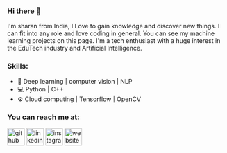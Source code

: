 ### Hi there 👋
I'm sharan from India, I Love to gain knowledge and discover new things. I can fit into any role and love coding in general. You can see my machine learning projects on this page. I'm a tech enthusiast with a huge interest in the EduTech industry and Artificial Intelligence. 

### Skills: 
* 🧠 Deep learning | computer vision | NLP
* 💻 Python | C++
* ⚙️ Cloud computing | Tensorflow | OpenCV

### You can reach me at:

[<img src='https://cdn.jsdelivr.net/npm/simple-icons@3.0.1/icons/github.svg' alt='github' height='40'>](https://github.com/nsharan2000)  [<img src='https://cdn.jsdelivr.net/npm/simple-icons@3.0.1/icons/linkedin.svg' alt='linkedin' height='40'>](https://www.linkedin.com/in/sharan-nagarajan-b4147a152/)  [<img src='https://cdn.jsdelivr.net/npm/simple-icons@3.0.1/icons/instagram.svg' alt='instagram' height='40'>](https://www.instagram.com/itzme_sharan_/)  [<img src='https://cdn.jsdelivr.net/npm/simple-icons@3.0.1/icons/icloud.svg' alt='website' height='40'>](sharan-nagarajan.com)  

<!--
**nsharan2000/nsharan2000** is a ✨ _special_ ✨ repository because its `README.md` (this file) appears on your GitHub profile.

Here are some ideas to get you started:

- 🔭 I’m currently working on ...
- 🌱 I’m currently learning ...
- 👯 I’m looking to collaborate on ...
- 🤔 I’m looking for help with ...
- 💬 Ask me about ...
- 📫 How to reach me: ...
- 😄 Pronouns: ...
- ⚡ Fun fact: ...
-->
